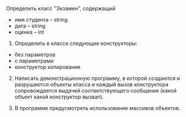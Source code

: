 Определить класс "Экзамен", содержащий

- имя студента – string
- дата – string
- оценка – int

1. Определить в классе следующие конструкторы:

- без параметров
- с параметрами
- конструктор копирования

2. Написать демонстрационную программу, в которой
создаются и разрушаются объекты класса и
каждый вызов конструктора сопровождается выдачей
соответствующего сообщения (какой объект какой конструктор
вызвал).

3. В программе предусмотреть использование массивов
объектов.
